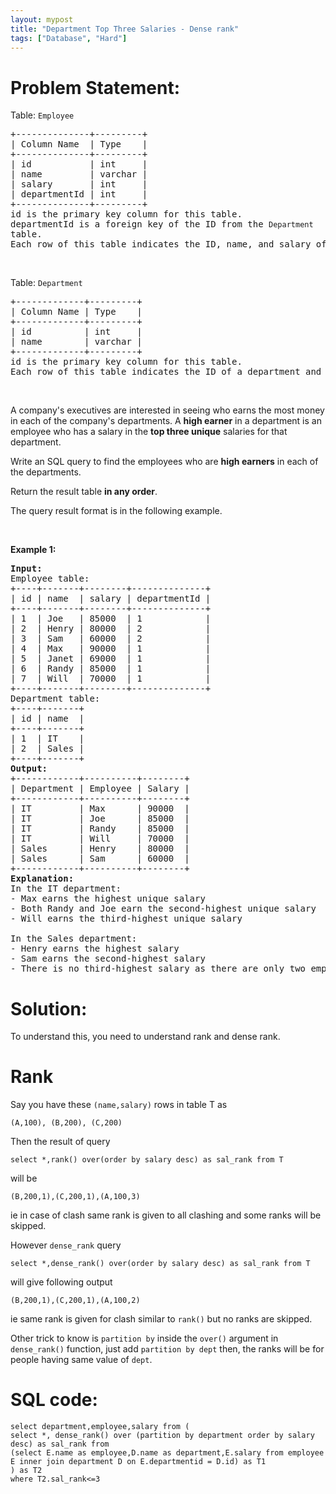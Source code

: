 ```yaml
---
layout: mypost
title: "Department Top Three Salaries - Dense rank"
tags: ["Database", "Hard"]
---
```

# Problem Statement:
<p>Table: <code>Employee</code></p>

<pre>
+--------------+---------+
| Column Name  | Type    |
+--------------+---------+
| id           | int     |
| name         | varchar |
| salary       | int     |
| departmentId | int     |
+--------------+---------+
id is the primary key column for this table.
departmentId is a foreign key of the ID from the <code>Department </code>table.
Each row of this table indicates the ID, name, and salary of an employee. It also contains the ID of their department.
</pre>

<p>&nbsp;</p>

<p>Table: <code>Department</code></p>

<pre>
+-------------+---------+
| Column Name | Type    |
+-------------+---------+
| id          | int     |
| name        | varchar |
+-------------+---------+
id is the primary key column for this table.
Each row of this table indicates the ID of a department and its name.
</pre>

<p>&nbsp;</p>

<p>A company&#39;s executives are interested in seeing who earns the most money in each of the company&#39;s departments. A <strong>high earner</strong> in a department is an employee who has a salary in the <strong>top three unique</strong> salaries for that department.</p>

<p>Write an SQL query to find the employees who are <strong>high earners</strong> in each of the departments.</p>

<p>Return the result table <strong>in any order</strong>.</p>

<p>The query result format is in the following example.</p>

<p>&nbsp;</p>
<p><strong class="example">Example 1:</strong></p>

<pre>
<strong>Input:</strong> 
Employee table:
+----+-------+--------+--------------+
| id | name  | salary | departmentId |
+----+-------+--------+--------------+
| 1  | Joe   | 85000  | 1            |
| 2  | Henry | 80000  | 2            |
| 3  | Sam   | 60000  | 2            |
| 4  | Max   | 90000  | 1            |
| 5  | Janet | 69000  | 1            |
| 6  | Randy | 85000  | 1            |
| 7  | Will  | 70000  | 1            |
+----+-------+--------+--------------+
Department table:
+----+-------+
| id | name  |
+----+-------+
| 1  | IT    |
| 2  | Sales |
+----+-------+
<strong>Output:</strong> 
+------------+----------+--------+
| Department | Employee | Salary |
+------------+----------+--------+
| IT         | Max      | 90000  |
| IT         | Joe      | 85000  |
| IT         | Randy    | 85000  |
| IT         | Will     | 70000  |
| Sales      | Henry    | 80000  |
| Sales      | Sam      | 60000  |
+------------+----------+--------+
<strong>Explanation:</strong> 
In the IT department:
- Max earns the highest unique salary
- Both Randy and Joe earn the second-highest unique salary
- Will earns the third-highest unique salary

In the Sales department:
- Henry earns the highest salary
- Sam earns the second-highest salary
- There is no third-highest salary as there are only two employees
</pre>

# Solution:
To understand this, you need to understand rank and dense rank.
# Rank
Say you have these `(name,salary)` rows in table T as
```
(A,100), (B,200), (C,200)
```
Then
the result of query
```
select *,rank() over(order by salary desc) as sal_rank from T
```
will be
```
(B,200,1),(C,200,1),(A,100,3)
```
ie in case of clash same rank is given to all clashing and some ranks will be skipped.

However `dense_rank` query
```
select *,dense_rank() over(order by salary desc) as sal_rank from T
```
will give following output
```
(B,200,1),(C,200,1),(A,100,2)
```
ie same rank is given for clash similar to `rank()` but no ranks are skipped.

Other trick to know is `partition by` inside the `over()` argument in `dense_rank()` function, just add `partition by dept` then, the ranks will be for people having same value of `dept`.

# SQL code:

```
select department,employee,salary from (
select *, dense_rank() over (partition by department order by salary desc) as sal_rank from 
(select E.name as employee,D.name as department,E.salary from employee E inner join department D on E.departmentid = D.id) as T1
) as T2
where T2.sal_rank<=3
```